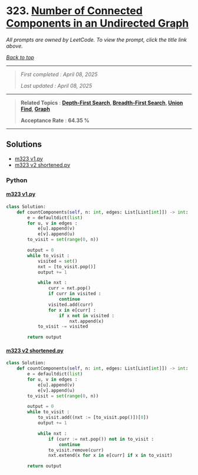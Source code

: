 # 323. [Number of Connected Components in an Undirected Graph](<https://leetcode.com/problems/number-of-connected-components-in-an-undirected-graph>)

*All prompts are owned by LeetCode. To view the prompt, click the title link above.*

*[Back to top](<../README.md>)*

------

> *First completed : April 08, 2025*
>
> *Last updated : April 08, 2025*

------

> **Related Topics** : **[Depth-First Search](<by_topic/Depth-First Search.md>), [Breadth-First Search](<by_topic/Breadth-First Search.md>), [Union Find](<by_topic/Union Find.md>), [Graph](<by_topic/Graph.md>)**
>
> **Acceptance Rate** : **64.35 %**

------

## Solutions

- [m323 v1.py](<../my-submissions/m323 v1.py>)
- [m323 v2 shortened.py](<../my-submissions/m323 v2 shortened.py>)
### Python
#### [m323 v1.py](<../my-submissions/m323 v1.py>)
```Python
class Solution:
    def countComponents(self, n: int, edges: List[List[int]]) -> int:
        e = defaultdict(list)
        for u, v in edges :
            e[u].append(v)
            e[v].append(u)
        to_visit = set(range(0, n))

        output = 0
        while to_visit :
            visited = set()
            nxt = [to_visit.pop()]
            output += 1

            while nxt :
                curr = nxt.pop()
                if curr in visited :
                    continue
                visited.add(curr)
                for x in e[curr] :
                    if x not in visited :
                        nxt.append(x)
            to_visit -= visited

        return output
```

#### [m323 v2 shortened.py](<../my-submissions/m323 v2 shortened.py>)
```Python
class Solution:
    def countComponents(self, n: int, edges: List[List[int]]) -> int:
        e = defaultdict(list)
        for u, v in edges :
            e[u].append(v)
            e[v].append(u)
        to_visit = set(range(0, n))

        output = 0
        while to_visit :
            to_visit.add((nxt := [to_visit.pop()])[0])
            output += 1

            while nxt :
                if (curr := nxt.pop()) not in to_visit :
                    continue
                to_visit.remove(curr)
                nxt.extend(x for x in e[curr] if x in to_visit)

        return output
```

